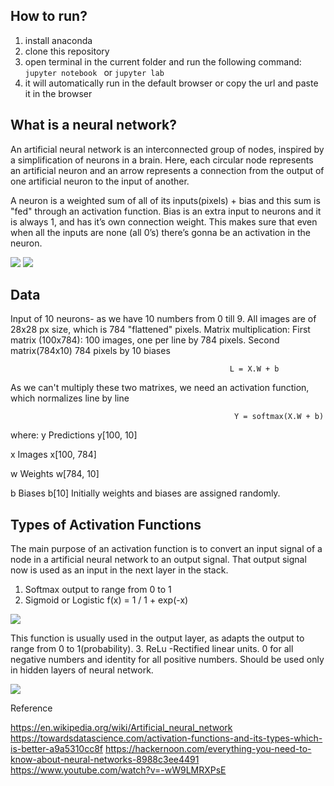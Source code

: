 ## How to run?
1. install anaconda
2. clone this repository
3. open terminal in the current folder and run the following command:
```jupyter notebook ```
or
```jupyter lab```
4. it will automatically run in the default browser or copy the url and paste it in the browser 
## What is a neural network?
An artificial neural network is an interconnected group of nodes, inspired by a simplification of neurons in a brain. Here, each circular node represents an artificial neuron and an arrow represents a connection from the output of one artificial neuron to the input of another.

A neuron is a weighted sum of all of its inputs(pixels) + bias and this sum is "fed" through an activation function. Bias is an extra input to neurons and it is always 1, and has it’s own connection weight. This makes sure that even when all the inputs are none (all 0’s) there’s gonna be an activation in the neuron.

<img src="https://github.com/MakarenkoElena91/EmTech/blob/master/img/equation.png"/>
<img src="https://github.com/MakarenkoElena91/EmTech/blob/master/img/an.png"/>


## Data
Input of 10 neurons- as we have 10 numbers from 0 till 9. All images are of 28x28 px size, which is 784 "flattened" pixels.
Matrix multiplication: First matrix (100x784): 100 images, one per line by 784 pixels. Second matrix(784x10) 784 pixels by 10 biases
                                                     
                                                     L = X.W + b
As we can't multiply these two matrixes, we need an activation function, which normalizes line by line

                                                      Y = softmax(X.W + b)
where:
y Predictions y[100, 10]

x Images x[100, 784]

w Weights w[784, 10]

b Biases b[10]
Initially weights and biases are assigned randomly.
## Types of Activation Functions
The main purpose of an activation function is to convert an input signal of a node in a artificial neural network to an output signal. That output signal now is used as an input in the next layer in the stack.

1. Softmax output to range from 0 to 1
2. Sigmoid or Logistic 
f(x) = 1 / 1 + exp(-x)
<img src="https://github.com/MakarenkoElena91/EmTech/blob/master/img/sigmoid.png"/>

This function is usually used in the output layer, as adapts the output to range from 0 to 1(probability).
3. ReLu -Rectified linear units. 0 for all negative numbers and identity for all positive numbers.
Should be used only in hidden layers of neural network.

<img src="https://github.com/MakarenkoElena91/EmTech/blob/master/img/relu.png"/>

Reference

https://en.wikipedia.org/wiki/Artificial_neural_network
https://towardsdatascience.com/activation-functions-and-its-types-which-is-better-a9a5310cc8f
https://hackernoon.com/everything-you-need-to-know-about-neural-networks-8988c3ee4491
https://www.youtube.com/watch?v=-wW9LMRXPsE
